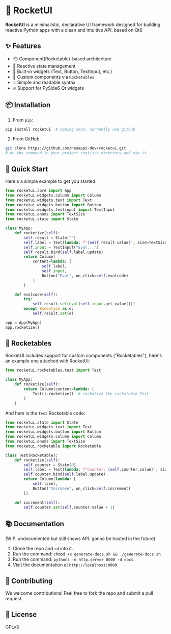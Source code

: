 # 🚀 RocketUI

**RocketUI** is a minimalistic, declarative UI framework designed for building reactive Python apps with a clean and intuitive API. based on Qt6

## ✨ Features

* 📦 Component(Rocketable)-based architecture
* 🔄 Reactive state management
* 🧱 Built-in widgets (Text, Button, TextInput, etc.)
* 🧪 Custom components via `Rocketables`
* 💡 Simple and readable syntax
* 🔥 Support for PySide6 Qt widgets

## 📦 Installation

1. From `pip`:
```bash
pip install rocketui  # coming soon, currently use github
```

2. From GitHub:
```bash
git clone https://github.com/neoapps-dev/rocketui.git
# do the command in your project root/src directory and use it
```


## 🚀 Quick Start

Here's a simple example to get you started:

```python
from rocketui.core import App
from rocketui.widgets.column import Column
from rocketui.widgets.text import Text
from rocketui.widgets.button import Button
from rocketui.widgets.textinput import TextInput
from rocketui.enums import TextSize
from rocketui.state import State

class MyApp:
    def rocketize(self):
        self.result = State("")
        self.label = Text(lambda: f"{self.result.value}", size=TextSize.Big)
        self.input = TextInput("Eval...")
        self.result.bind(self.label.update)
        return Column(
            content=lambda: [
                self.label,
                self.input,
                Button("Eval", on_click=self.evalcode)
            ]
        )

    def evalcode(self):
        try:
            self.result.set(eval(self.input.get_value()))
        except Exception as e:
            self.result.set(e)

app = App(MyApp)
app.rocketize()
```

## 🧪 Rocketables

RocketUI includes support for custom components ("Rocketables"), here's an example one attached with RocketUI:

```python
from rocketui.rocketables.test import Test

class MyApp:
    def rocketize(self):
        return Column(content=lambda: [
            Test().rocketize()  # rocketize the rocketable Test
        ]
    )
```

And here is the `Test` Rocketable code:

```python
from rocketui.state import State
from rocketui.widgets.text import Text
from rocketui.widgets.button import Button
from rocketui.widgets.column import Column
from rocketui.enums import TextSize
from rocketui.rocketable import Rocketable

class Test(Rocketable):
    def rocketize(self):
        self.counter = State(0)
        self.label = Text(lambda: f"Counter: {self.counter.value}", size=TextSize.Medium)
        self.counter.bind(self.label.update)
        return Column(lambda: [
            self.label,
            Button("Increase", on_click=self.increment)
        ])

    def increment(self):
        self.counter.set(self.counter.value + 1)
```

## 📚 Documentation

(WIP. undocumented but still shows API. gonna be hosted in the future)
1. Clone the repo and `cd` into it.
2. Run the command: `chmod +x generate-docs.sh && ./generate-docs.sh`
3. Run the command: `python3 -m http.server 8000 -d docs`
4. Visit the documentation at `http://localhost:8000`

## 🤝 Contributing

We welcome contributions! Feel free to fork the repo and submit a pull request.

## 📜 License

GPLv3
